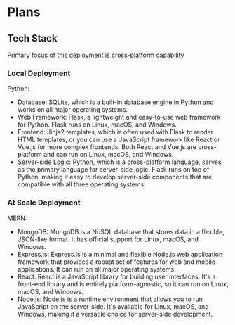 # Plans

## Tech Stack
Primary focus of this deployment is cross-platform capability

### Local Deployment
Python:
- Database: SQLite, which is a built-in database engine in Python and works on all major operating systems.
- Web Framework: Flask, a lightweight and easy-to-use web framework for Python. Flask runs on Linux, macOS, and Windows.
- Frontend: Jinja2 templates, which is often used with Flask to render HTML templates, or you can use a JavaScript framework like React or Vue.js for more complex frontends. Both React and Vue.js are cross-platform and can run on Linux, macOS, and Windows.
- Server-side Logic: Python, which is a cross-platform language, serves as the primary language for server-side logic. Flask runs on top of Python, making it easy to develop server-side components that are compatible with all three operating systems.


### At Scale Deployment
MERN:
- MongoDB: MongoDB is a NoSQL database that stores data in a flexible, JSON-like format. It has official support for Linux, macOS, and Windows.
- Express.js: Express.js is a minimal and flexible Node.js web application framework that provides a robust set of features for web and mobile applications. It can run on all major operating systems.
- React: React is a JavaScript library for building user interfaces. It's a front-end library and is entirely platform-agnostic, so it can run on Linux, macOS, and Windows.
- Node.js: Node.js is a runtime environment that allows you to run JavaScript on the server-side. It's available for Linux, macOS, and Windows, making it a versatile choice for server-side development.
